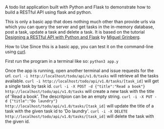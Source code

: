A todo list application built with Python and Flask to demonstrate how to
build a RESTful API using flask and python.

This is only a basic app that does nothing much other than provide urls via
which you can query the server and get tasks in the in-memory database, post
a task, update a task and delete a task. It is based on the tutorial
[Designing a RESTful API with Python and Flask](https://blog.miguelgrinberg.com/post/designing-a-restful-api-with-python-and-flask)
by [Miguel Grinberg](https://blog.miguelgrinberg.com/author/Miguel%20Grinberg).

How to Use
Since this is a basic app, you can test it on the command-line using [curl](http://curl.haxx.se/).

First run the program in a terminal like so:
`python3 app.y`

Once the app is running, open another terminal and issue requests for the url.
`curl -i http://localhost/todo/api/v1.0/tasks` will retrieve all the tasks available.
`curl -i http://localhost/todo/api/v1.0/tasks/[task_id]` will get a single task by task id.
`curl -i -X POST -d {"title":"Read a book"} http://localhost/todo/api/v1.0/tasks`
will create a new task with the title of 'Read a book'. The descritpion can be an empty string.
`curl -i -X PUT -d {"title":"Do laundry"} http://localhost/todo/api/v1.0/tasks/[task_id]` will
update the title of a task with the given task id to 'Do laundry'.
`curl -i -X DELETE http://localhost/todo/api/v1.0/tasks/[task_id]` will delete the task with the
given id.
